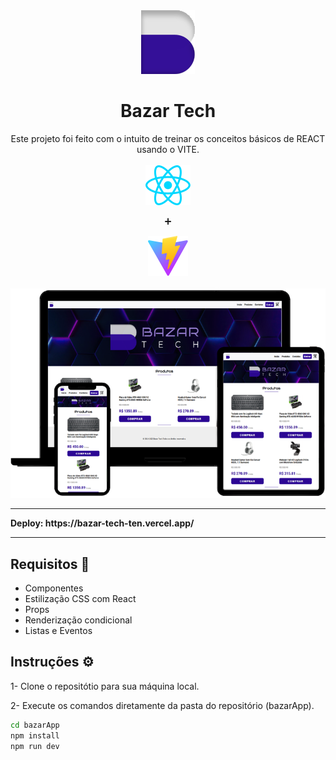 <div align="center">
<img src="public/logo-bazar.svg"></img>

<h1>Bazar Tech</h1>
Este projeto foi feito com o intuito de treinar os conceitos básicos de REACT usando o VITE.
</div>
<br/>
<div align="center"> 
<img src="src/assets/react.svg"></img>
<p>➕</p>
<img src="/public/vite.svg"></img>
</div>
<br/>
<div align="center">
  <img src="src/assets/mockup.png" />
</div>
<hr>
<strong>Deploy: https://bazar-tech-ten.vercel.app/</strong>
<hr>
<h2>Requisitos 📝</h2>
<ul>
  <li>Componentes</li>
  <li>Estilização CSS com React</li>
  <li>Props</li>
  <li>Renderização condicional</li>
  <li>Listas e Eventos</li>
</ul>

<h2>Instruções ⚙️</h2>
<p>1- Clone o repositótio para sua máquina local.</p>
<p>2- Execute os comandos diretamente da pasta do repositório (bazarApp).</p>

```bash
cd bazarApp
npm install
npm run dev
```
